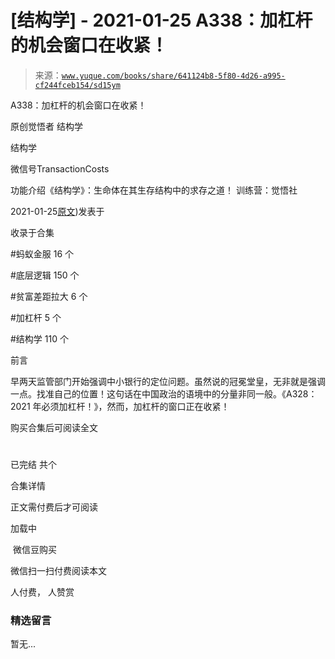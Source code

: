 # [结构学] - 2021-01-25 A338：加杠杆的机会窗口在收紧！

> 来源：[`www.yuque.com/books/share/641124b8-5f80-4d26-a995-cf244fceb154/sd15ym`](https://www.yuque.com/books/share/641124b8-5f80-4d26-a995-cf244fceb154/sd15ym)



A338：加杠杆的机会窗口在收紧！ 

原创觉悟者 结构学 

结构学 

微信号TransactionCosts 

功能介绍《结构学》：生命体在其生存结构中的求存之道！ 训练营：觉悟社 

2021-01-25[原文](https://mp.weixin.qq.com/s?__biz=MzIzMDYwOTM0Mg==&mid=2247485155&idx=1&sn=64150dffebcd42af4fabc29e145fc218&chksm=e8b19e32dfc61724820d009af4a07a1d22174ba51e61af0553235937475410c8bbee54fa81ad#rd))发表于 

收录于合集 

#蚂蚁金服 16 个 

#底层逻辑 150 个 

#贫富差距拉大 6 个 

#加杠杆 5 个 

#结构学 110 个 

前言 

早两天监管部门开始强调中小银行的定位问题。虽然说的冠冕堂皇，无非就是强调一点。找准自己的位置！这句话在中国政治的语境中的分量非同一般。《A328：2021 年必须加杠杆！》，然而，加杠杆的窗口正在收紧！ 

购买合集后可阅读全文 

# 

已完结 共个 

合集详情 

正文需付费后才可阅读 

加载中 

 微信豆购买 

微信扫一扫付费阅读本文 

人付费， 人赞赏 

### 精选留言 

暂无...